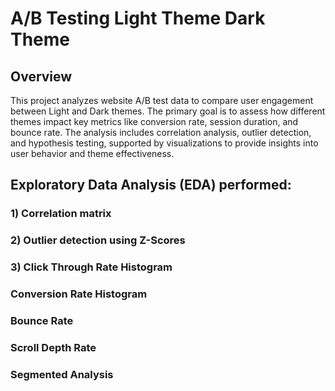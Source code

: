 # A/B Testing Light Theme Dark Theme

## Overview

This project analyzes website A/B test data to compare user engagement between Light and Dark themes. The primary goal is to assess how different themes impact key metrics like conversion rate, session duration, and bounce rate. The analysis includes correlation analysis, outlier detection, and hypothesis testing, supported by visualizations to provide insights into user behavior and theme effectiveness.

## Exploratory Data Analysis (EDA) performed:

### 1) Correlation matrix

### 2) Outlier detection using Z-Scores

### 3) Click Through Rate Histogram

### Conversion Rate Histogram

### Bounce Rate

### Scroll Depth Rate

### Segmented Analysis
